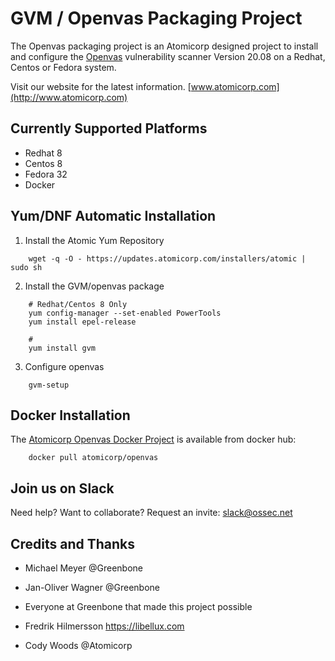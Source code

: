 # GVM / Openvas Packaging Project 

The Openvas packaging project is an Atomicorp designed project to install and configure the [Openvas](http://www.openvas.org) vulnerability scanner Version 20.08 on a Redhat, Centos or Fedora system.



Visit our website for the latest information.  [www.atomicorp.com](http://www.atomicorp.com)



## Currently Supported Platforms 

* Redhat 8
* Centos 8
* Fedora 32
* Docker




## Yum/DNF Automatic Installation ##


1) Install the Atomic Yum Repository

```
    wget -q -O - https://updates.atomicorp.com/installers/atomic | sudo sh
```

2) Install the GVM/openvas package

```
	# Redhat/Centos 8 Only
	yum config-manager --set-enabled PowerTools
	yum install epel-release

	# 
	yum install gvm
```


3) Configure openvas
```
    gvm-setup
```


## Docker Installation ##

The [Atomicorp Openvas Docker Project](https://github.com/atomicorp/openvas-docker) is available from docker hub:

```
    docker pull atomicorp/openvas  
```


## Join us on Slack ##

Need help? Want to collaborate?  Request an invite: slack@ossec.net


## Credits and Thanks ##

* Michael Meyer @Greenbone

* Jan-Oliver Wagner @Greenbone

* Everyone at Greenbone that made this project possible

* Fredrik Hilmersson https://libellux.com

* Cody Woods @Atomicorp

